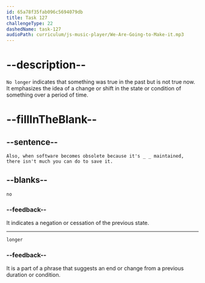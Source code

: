 ```yaml
---
id: 65a78f35fab096c5694079db
title: Task 127
challengeType: 22
dashedName: task-127
audioPath: curriculum/js-music-player/We-Are-Going-to-Make-it.mp3
---
```


<!--
AUDIO REFERENCE:
Sophie: Also, when software becomes obsolete because it's no longer maintained, there isn't much you can do to save it.
-->

# --description--

`No longer` indicates that something was true in the past but is not true now. It emphasizes the idea of a change or shift in the state or condition of something over a period of time.

# --fillInTheBlank--

## --sentence--

`Also, when software becomes obsolete because it's _ _ maintained, there isn't much you can do to save it.`

## --blanks--

`no`

### --feedback--

It indicates a negation or cessation of the previous state.

---

`longer`

### --feedback--

It is a part of a phrase that suggests an end or change from a previous duration or condition.
